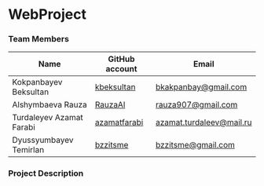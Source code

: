 # WebProject

### Team Members
| Name | GitHub account | Email |
| --- | --- | --- |
| Kokpanbayev Beksultan | [kbeksultan](https://github.com/kbeksultan/) | bkakpanbay@gmail.com  |
| Alshymbaeva Rauza | [RauzaAl](https://github.com/RauzaAl) | rauza907@gmail.com |
| Turdaleyev Azamat Farabi | [azamatfarabi](https://github.com/azamatfarabi) | azamat.turdaleev@mail.ru |
| Dyussyumbayev Temirlan | [bzzitsme](https://github.com/bzzitsme) | bzzitsme@gmail.com |

### Project Description


